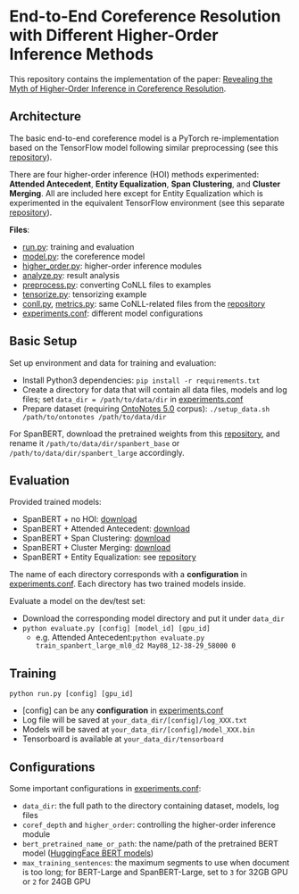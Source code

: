 # End-to-End Coreference Resolution with Different Higher-Order Inference Methods

This repository contains the implementation of the paper: [Revealing the Myth of Higher-Order Inference in Coreference Resolution](https://arxiv.org/abs/2009.12013).

## Architecture

The basic end-to-end coreference model is a PyTorch re-implementation based on the TensorFlow model following similar preprocessing (see this [repository](https://github.com/mandarjoshi90/coref)).

There are four higher-order inference (HOI) methods experimented: **Attended Antecedent**, **Entity Equalization**, **Span Clustering**, and **Cluster Merging**. All are included here except for Entity Equalization which is experimented in the equivalent TensorFlow environment (see this separate [repository](https://github.com/lxucs/coref-ee)).

**Files**:
* [run.py](run.py): training and evaluation
* [model.py](model.py): the coreference model
* [higher_order.py](higher_order.py): higher-order inference modules
* [analyze.py](analyze.py): result analysis
* [preprocess.py](preprocess.py): converting CoNLL files to examples
* [tensorize.py](tensorize.py): tensorizing example
* [conll.py](conll.py), [metrics.py](metrics.py): same CoNLL-related files from the [repository](https://github.com/mandarjoshi90/coref)
* [experiments.conf](experiments.conf): different model configurations

## Basic Setup
Set up environment and data for training and evaluation:
* Install Python3 dependencies: `pip install -r requirements.txt`
* Create a directory for data that will contain all data files, models and log files; set `data_dir = /path/to/data/dir` in [experiments.conf](experiments.conf)
* Prepare dataset (requiring [OntoNotes 5.0](https://catalog.ldc.upenn.edu/LDC2013T19) corpus): `./setup_data.sh /path/to/ontonotes /path/to/data/dir`

For SpanBERT, download the pretrained weights from this [repository](https://github.com/facebookresearch/SpanBERT), and rename it `/path/to/data/dir/spanbert_base` or `/path/to/data/dir/spanbert_large` accordingly.

## Evaluation
Provided trained models:
* SpanBERT + no HOI: [download](https://cs.emory.edu/~lxu85/train_spanbert_large_ml0_d1.tar)
* SpanBERT + Attended Antecedent: [download](https://cs.emory.edu/~lxu85/train_spanbert_large_ml0_d2.tar)
* SpanBERT + Span Clustering: [download](https://cs.emory.edu/~lxu85/train_spanbert_large_ml0_sc.tar)
* SpanBERT + Cluster Merging: [download](https://cs.emory.edu/~lxu85/train_spanbert_large_ml0_cm_fn1000_max_dloss.tar)
* SpanBERT + Entity Equalization: see [repository](https://github.com/lxucs/coref-ee)

The name of each directory corresponds with a **configuration** in [experiments.conf](experiments.conf). Each directory has two trained models inside.

Evaluate a model on the dev/test set:
* Download the corresponding model directory and put it under `data_dir`
* `python evaluate.py [config] [model_id] [gpu_id]`
    * e.g. Attended Antecedent:`python evaluate.py train_spanbert_large_ml0_d2 May08_12-38-29_58000 0`

## Training
`python run.py [config] [gpu_id]`

* [config] can be any **configuration** in [experiments.conf](experiments.conf)
* Log file will be saved at `your_data_dir/[config]/log_XXX.txt`
* Models will be saved at `your_data_dir/[config]/model_XXX.bin`
* Tensorboard is available at `your_data_dir/tensorboard`


## Configurations
Some important configurations in [experiments.conf](experiments.conf):
* `data_dir`: the full path to the directory containing dataset, models, log files
* `coref_depth` and `higher_order`: controlling the higher-order inference module
* `bert_pretrained_name_or_path`: the name/path of the pretrained BERT model ([HuggingFace BERT models](https://huggingface.co/transformers/main_classes/model.html#transformers.PreTrainedModel.from_pretrained))
* `max_training_sentences`: the maximum segments to use when document is too long; for BERT-Large and SpanBERT-Large, set to `3` for 32GB GPU or `2` for 24GB GPU
